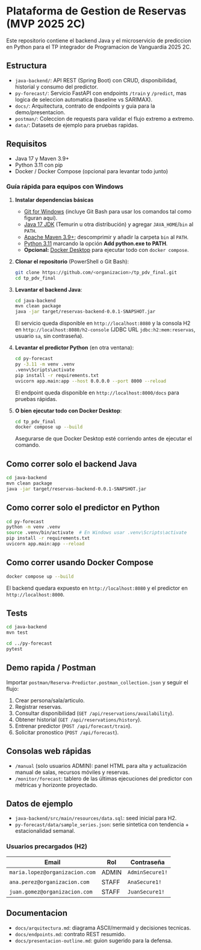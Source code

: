 ﻿# Plataforma de Gestion de Reservas (MVP 2025 2C)

Este repositorio contiene el backend Java y el microservicio de prediccion en Python para el TP integrador de Programacion de Vanguardia 2025 2C.

## Estructura

- `java-backend/`: API REST (Spring Boot) con CRUD, disponibilidad, historial y consumo del predictor.
- `py-forecast/`: Servicio FastAPI con endpoints `/train` y `/predict`, mas logica de seleccion automatica (baseline vs SARIMAX).
- `docs/`: Arquitectura, contrato de endpoints y guia para la demo/presentacion.
- `postman/`: Coleccion de requests para validar el flujo extremo a extremo.
- `data/`: Datasets de ejemplo para pruebas rapidas.

## Requisitos

- Java 17 y Maven 3.9+
- Python 3.11 con pip
- Docker / Docker Compose (opcional para levantar todo junto)

### Guía rápida para equipos con Windows

1. **Instalar dependencias básicas**
   - [Git for Windows](https://git-scm.com/download/win) (incluye Git Bash para usar los comandos tal como figuran aquí).
   - [Java 17 JDK](https://adoptium.net/) (Temurin u otra distribución) y agregar `JAVA_HOME`/`bin` al `PATH`.
   - [Apache Maven 3.9+](https://maven.apache.org/download.cgi); descomprimir y añadir la carpeta `bin` al `PATH`.
   - [Python 3.11](https://www.python.org/downloads/windows/) marcando la opción **Add python.exe to PATH**.
   - **Opcional:** [Docker Desktop](https://www.docker.com/products/docker-desktop/) para ejecutar todo con `docker compose`.

2. **Clonar el repositorio** (PowerShell o Git Bash):
   ```bash
   git clone https://github.com/<organizacion>/tp_pdv_final.git
   cd tp_pdv_final
   ```

3. **Levantar el backend Java**:
   ```bash
   cd java-backend
   mvn clean package
   java -jar target/reservas-backend-0.0.1-SNAPSHOT.jar
   ```
   El servicio queda disponible en `http://localhost:8080` y la consola H2 en `http://localhost:8080/h2-console` (JDBC URL `jdbc:h2:mem:reservas`, usuario `sa`, sin contraseña).

4. **Levantar el predictor Python** (en otra ventana):
   ```bash
   cd py-forecast
   py -3.11 -m venv .venv
   .venv\Scripts\activate
   pip install -r requirements.txt
   uvicorn app.main:app --host 0.0.0.0 --port 8000 --reload
   ```
   El endpoint queda disponible en `http://localhost:8000/docs` para pruebas rápidas.

5. **O bien ejecutar todo con Docker Desktop**:
   ```bash
   cd tp_pdv_final
   docker compose up --build
   ```
   Asegurarse de que Docker Desktop esté corriendo antes de ejecutar el comando.

## Como correr solo el backend Java

```bash
cd java-backend
mvn clean package
java -jar target/reservas-backend-0.0.1-SNAPSHOT.jar
```

## Como correr solo el predictor en Python

```bash
cd py-forecast
python -m venv .venv
source .venv/bin/activate  # En Windows usar .venv\Scripts\activate
pip install -r requirements.txt
uvicorn app.main:app --reload
```

## Como correr usando Docker Compose

```bash
docker compose up --build
```

El backend quedara expuesto en `http://localhost:8080` y el predictor en `http://localhost:8000`.

## Tests

```bash
cd java-backend
mvn test

cd ../py-forecast
pytest
```

## Demo rapida / Postman

Importar `postman/Reserva-Predictor.postman_collection.json` y seguir el flujo:
1. Crear persona/sala/articulo.
2. Registrar reservas.
3. Consultar disponibilidad (`GET /api/reservations/availability`).
4. Obtener historial (`GET /api/reservations/history`).
5. Entrenar predictor (`POST /api/forecast/train`).
6. Solicitar pronostico (`POST /api/forecast`).

## Consolas web rápidas

- `/manual` (solo usuarios ADMIN): panel HTML para alta y actualización manual de salas, recursos móviles y reservas.
- `/monitor/forecast`: tablero de las últimas ejecuciones del predictor con métricas y horizonte proyectado.

## Datos de ejemplo

- `java-backend/src/main/resources/data.sql`: seed inicial para H2.
- `py-forecast/data/sample_series.json`: serie sintetica con tendencia + estacionalidad semanal.

### Usuarios precargados (H2)

| Email | Rol | Contraseña |
| --- | --- | --- |
| `maria.lopez@organizacion.com` | ADMIN | `AdminSecure1!` |
| `ana.perez@organizacion.com` | STAFF | `AnaSecure1!` |
| `juan.gomez@organizacion.com` | STAFF | `JuanSecure1!` |

## Documentacion

- `docs/arquitectura.md`: diagrama ASCII/mermaid y decisiones tecnicas.
- `docs/endpoints.md`: contrato REST resumido.
- `docs/presentacion-outline.md`: guion sugerido para la defensa.
